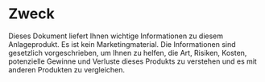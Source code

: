 # Zweck

Dieses Dokument liefert Ihnen wichtige Informationen zu diesem Anlageprodukt. Es ist kein Marketingmaterial. Die Informationen sind gesetzlich vorgeschrieben, um Ihnen zu helfen, die Art, Risiken, Kosten, potenzielle Gewinne und Verluste dieses Produkts zu verstehen und es mit anderen Produkten zu vergleichen.
